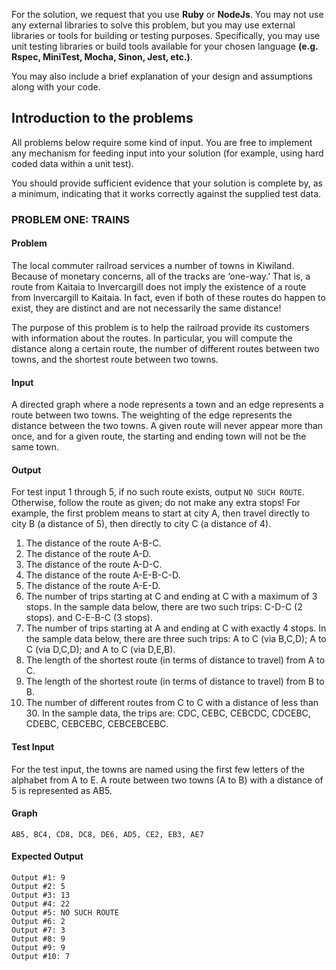 For the solution, we request that you use **Ruby** or **NodeJs**. You may not use any external libraries to solve this problem, but you may use external libraries or tools for building or testing purposes. Specifically, you may use unit testing libraries or build tools available for your chosen language **(e.g. Rspec, MiniTest, Mocha, Sinon, Jest, etc.)**. 

You may also include a brief explanation of your design and assumptions along with your code.

## Introduction to the problems

All problems below require some kind of input. You are free to implement any mechanism for feeding input into your solution (for example, using hard coded data within a unit test). 

You should provide sufficient evidence that your solution is complete by, as a minimum, indicating that it works correctly against the supplied test data.

### PROBLEM ONE: TRAINS

#### Problem

The local commuter railroad services a number of towns in Kiwiland. Because of monetary concerns, all of the tracks are ‘one-way.’ That is, a route from Kaitaia to Invercargill does not imply the existence of a route from Invercargill to Kaitaia. In fact, even if both of these routes do happen to exist, they are distinct and are not necessarily the same distance!

The purpose of this problem is to help the railroad provide its customers with information about the routes. In particular, you will compute the distance along a certain route, the number of different routes between two towns, and the shortest route between two towns.

#### Input

A directed graph where a node represents a town and an edge represents a route between two towns. The weighting of the edge represents the distance between the two towns. A given route will never appear more than once, and for a given route, the starting and ending town will not be the same town.

#### Output
For test input 1 through 5, if no such route exists, output `NO SUCH ROUTE`. Otherwise, follow the route as given; do not make any extra stops! For example, the first problem means to start at city A, then travel directly to city B (a distance of 5), then directly to city C (a distance of 4).

1. The distance of the route A-B-C. 
2. The distance of the route A-D. 
3. The distance of the route A-D-C. 
4. The distance of the route A-E-B-C-D. 
5. The distance of the route A-E-D. 
6. The number of trips starting at C and ending at C with a maximum of 3 stops. In the sample data below, there are two such trips: C-D-C (2 stops). and C-E-B-C (3 stops). 
7. The number of trips starting at A and ending at C with exactly 4 stops. In the sample data below, there are three such trips: A to C (via B,C,D); A to C (via D,C,D); and A to C (via D,E,B). 
8. The length of the shortest route (in terms of distance to travel) from A to C. 
9. The length of the shortest route (in terms of distance to travel) from B to B. 
10. The number of different routes from C to C with a distance of less than 30. In the sample data, the trips are: CDC, CEBC, CEBCDC, CDCEBC, CDEBC, CEBCEBC, CEBCEBCEBC.

#### Test Input

For the test input, the towns are named using the first few letters of the alphabet from A to E. A route between two towns (A to B) with a distance of 5 is represented as AB5.

#### Graph

```
AB5, BC4, CD8, DC8, DE6, AD5, CE2, EB3, AE7
```

#### Expected Output
```
Output #1: 9 
Output #2: 5 
Output #3: 13 
Output #4: 22 
Output #5: NO SUCH ROUTE 
Output #6: 2 
Output #7: 3 
Output #8: 9 
Output #9: 9 
Output #10: 7
```
